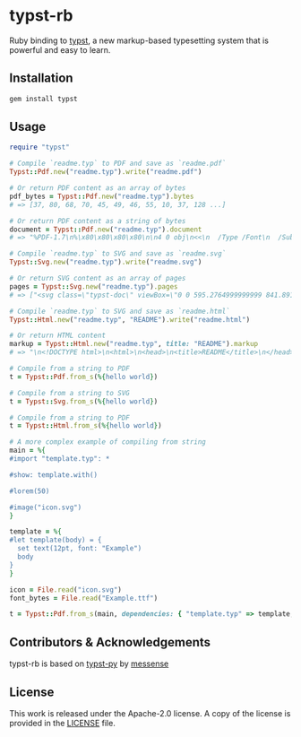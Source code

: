 # typst-rb

Ruby binding to [typst](https://github.com/typst/typst),
a new markup-based typesetting system that is powerful and easy to learn.

## Installation

```bash
gem install typst
```

## Usage

```ruby
require "typst"

# Compile `readme.typ` to PDF and save as `readme.pdf`
Typst::Pdf.new("readme.typ").write("readme.pdf")

# Or return PDF content as an array of bytes
pdf_bytes = Typst::Pdf.new("readme.typ").bytes
# => [37, 80, 68, 70, 45, 49, 46, 55, 10, 37, 128 ...] 

# Or return PDF content as a string of bytes
document = Typst::Pdf.new("readme.typ").document
# => "%PDF-1.7\n%\x80\x80\x80\x80\n\n4 0 obj\n<<\n  /Type /Font\n  /Subtype ..." 

# Compile `readme.typ` to SVG and save as `readme.svg`
Typst::Svg.new("readme.typ").write("readme.svg")

# Or return SVG content as an array of pages
pages = Typst::Svg.new("readme.typ").pages
# => ["<svg class=\"typst-doc\" viewBox=\"0 0 595.2764999999999 841.89105\" ..."

# Compile `readme.typ` to SVG and save as `readme.html`
Typst::Html.new("readme.typ", "README").write("readme.html")

# Or return HTML content
markup = Typst::Html.new("readme.typ", title: "README").markup
# => "\n<!DOCTYPE html>\n<html>\n<head>\n<title>README</title>\n</head>\n<bo..."

# Compile from a string to PDF
t = Typst::Pdf.from_s(%{hello world})

# Compile from a string to SVG
t = Typst::Svg.from_s(%{hello world})

# Compile from a string to PDF
t = Typst::Html.from_s(%{hello world})

# A more complex example of compiling from string
main = %{
#import "template.typ": *

#show: template.with()

#lorem(50)

#image("icon.svg")
}

template = %{
#let template(body) = {
  set text(12pt, font: "Example")
  body
}
}

icon = File.read("icon.svg")
font_bytes = File.read("Example.ttf")

t = Typst::Pdf.from_s(main, dependencies: { "template.typ" => template, "icon.svg" => icon }, fonts: { "Example.ttf" => font_bytes })
```

## Contributors & Acknowledgements
typst-rb is based on [typst-py](https://github.com/messense/typst-py) by [messense](https://github.com/messense)

## License

This work is released under the Apache-2.0 license. A copy of the license is provided in the [LICENSE](./LICENSE) file.
